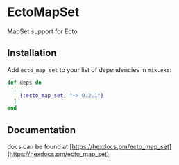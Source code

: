 # EctoMapSet

MapSet support for Ecto

## Installation

Add `ecto_map_set` to your list of dependencies in `mix.exs`:

```elixir
def deps do
  [
    {:ecto_map_set, "~> 0.2.1"}
  ]
end
```

## Documentation

docs can be found at [https://hexdocs.pm/ecto_map_set](https://hexdocs.pm/ecto_map_set).


